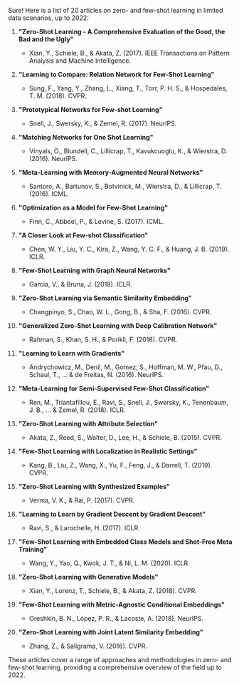 Sure! Here is a list of 20 articles on zero- and few-shot learning in limited data scenarios, up to 2022:

1. **"Zero-Shot Learning - A Comprehensive Evaluation of the Good, the Bad and the Ugly"**  
   - Xian, Y., Schiele, B., & Akata, Z. (2017). IEEE Transactions on Pattern Analysis and Machine Intelligence.

2. **"Learning to Compare: Relation Network for Few-Shot Learning"**  
   - Sung, F., Yang, Y., Zhang, L., Xiang, T., Torr, P. H. S., & Hospedales, T. M. (2018). CVPR.

3. **"Prototypical Networks for Few-shot Learning"**  
   - Snell, J., Swersky, K., & Zemel, R. (2017). NeurIPS.

4. **"Matching Networks for One Shot Learning"**  
   - Vinyals, O., Blundell, C., Lillicrap, T., Kavukcuoglu, K., & Wierstra, D. (2016). NeurIPS.

5. **"Meta-Learning with Memory-Augmented Neural Networks"**  
   - Santoro, A., Bartunov, S., Botvinick, M., Wierstra, D., & Lillicrap, T. (2016). ICML.

6. **"Optimization as a Model for Few-Shot Learning"**  
   - Finn, C., Abbeel, P., & Levine, S. (2017). ICML.

7. **"A Closer Look at Few-shot Classification"**  
   - Chen, W. Y., Liu, Y. C., Kira, Z., Wang, Y. C. F., & Huang, J. B. (2019). ICLR.

8. **"Few-Shot Learning with Graph Neural Networks"**  
   - Garcia, V., & Bruna, J. (2018). ICLR.

9. **"Zero-Shot Learning via Semantic Similarity Embedding"**  
   - Changpinyo, S., Chao, W. L., Gong, B., & Sha, F. (2016). CVPR.

10. **"Generalized Zero-Shot Learning with Deep Calibration Network"**  
    - Rahman, S., Khan, S. H., & Porikli, F. (2018). CVPR.

11. **"Learning to Learn with Gradients"**  
    - Andrychowicz, M., Denil, M., Gomez, S., Hoffman, M. W., Pfau, D., Schaul, T., ... & de Freitas, N. (2016). NeurIPS.

12. **"Meta-Learning for Semi-Supervised Few-Shot Classification"**  
    - Ren, M., Triantafillou, E., Ravi, S., Snell, J., Swersky, K., Tenenbaum, J. B., ... & Zemel, R. (2018). ICLR.

13. **"Zero-Shot Learning with Attribute Selection"**  
    - Akata, Z., Reed, S., Walter, D., Lee, H., & Schiele, B. (2015). CVPR.

14. **"Few-Shot Learning with Localization in Realistic Settings"**  
    - Kang, B., Liu, Z., Wang, X., Yu, F., Feng, J., & Darrell, T. (2019). CVPR.

15. **"Zero-Shot Learning with Synthesized Examples"**  
    - Verma, V. K., & Rai, P. (2017). CVPR.

16. **"Learning to Learn by Gradient Descent by Gradient Descent"**  
    - Ravi, S., & Larochelle, H. (2017). ICLR.

17. **"Few-Shot Learning with Embedded Class Models and Shot-Free Meta Training"**  
    - Wang, Y., Yao, Q., Kwok, J. T., & Ni, L. M. (2020). ICLR.

18. **"Zero-Shot Learning with Generative Models"**  
    - Xian, Y., Lorenz, T., Schiele, B., & Akata, Z. (2018). CVPR.

19. **"Few-Shot Learning with Metric-Agnostic Conditional Embeddings"**  
    - Oreshkin, B. N., López, P. R., & Lacoste, A. (2018). NeurIPS.

20. **"Zero-Shot Learning with Joint Latent Similarity Embedding"**  
    - Zhang, Z., & Saligrama, V. (2016). CVPR.

These articles cover a range of approaches and methodologies in zero- and few-shot learning, providing a comprehensive overview of the field up to 2022.